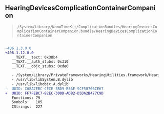 ## HearingDevicesComplicationContainerCompanion

> `/System/Library/NanoTimeKit/ComplicationBundles/HearingDevicesComplicationContainerCompanion.bundle/HearingDevicesComplicationContainerCompanion`

```diff

-406.1.3.0.0
+406.1.12.0.0
   __TEXT.__text: 0x38b4
   __TEXT.__auth_stubs: 0x310
   __TEXT.__objc_stubs: 0xde0

   - /System/Library/PrivateFrameworks/HearingUtilities.framework/HearingUtilities
   - /usr/lib/libSystem.B.dylib
   - /usr/lib/libobjc.A.dylib
-  UUID: C68A7EBC-CECE-3BD9-B5AE-9CF50706CE67
+  UUID: FF7FEBC7-82EC-300D-AD82-D5DA2B477C9D
   Functions: 79
   Symbols:   105
   CStrings:  227

```

